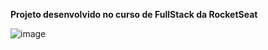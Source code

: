 **Projeto desenvolvido no curso de FullStack da RocketSeat**


![image](https://github.com/user-attachments/assets/994377db-7af9-4e1e-a2d0-a03f822008bc)
